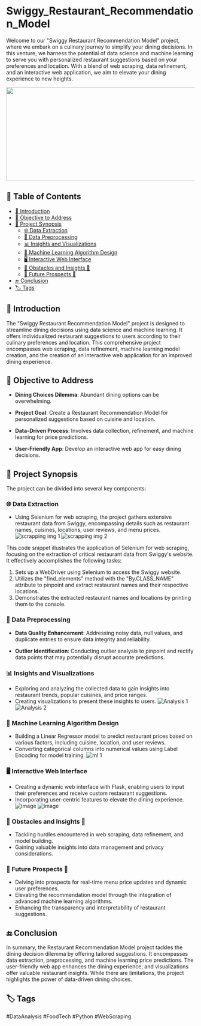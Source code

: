 # Swiggy_Restaurant_Recommendation_Model

Welcome to our "Swiggy Restaurant Recommendation Model" project, where we embark on a culinary journey to simplify your dining decisions. In this venture, we harness the potential of data science and machine learning to serve you with personalized restaurant suggestions based on your preferences and location. With a blend of web scraping, data refinement, and an interactive web application, we aim to elevate your dining experience to new heights.

<img src="https://miro.medium.com/v2/resize:fit:1400/1*Qw11nbTP2pBb08x-H2WDSA.png" width="1000" height="250" align="center">

## 📑 Table of Contents

- [🌟 Introduction](#introduction)
- [🧭 Objective to Address](#objective-to-address)
- [📑 Project Synopsis](#project-synopsis)
   - [🌐 Data Extraction](#data-extracrion)
   - [🧼 Data Preprocessing](#data-preprocessing)
   - [📊 Insights and Visualizations](#insights-and-visualizations)
   - [🤖 Machine Learning Algorithm Design](#machine-learning-algorithm-design)
   - [🖥️ Interactive Web Interface](#interactive-web-interface)
   - [🌟 Obstacles and Insights 🌠](#obstacles-and-insights)
   - [🔮 Future Prospects 🌠](#future-prospects)
- [🔚 Conclusion](#conclusion)
- [🏷️ Tags](#tags)

## 🌟 Introduction 

The "Swiggy Restaurant Recommendation Model" project is designed to streamline dining decisions using data science and machine learning. It offers individualized restaurant suggestions to users according to their culinary preferences and location. This comprehensive project encompasses web scraping, data refinement, machine learning model creation, and the creation of an interactive web application for an improved dining experience.

## 🧭 Objective to Address

- **Dining Choices Dilemma**: Abundant dining options can be overwhelming.

- **Project Goal**: Create a Restaurant Recommendation Model for personalized suggestions based on cuisine and location.

- **Data-Driven Process**: Involves data collection, refinement, and machine learning for price predictions.

- **User-Friendly App**: Develop an interactive web app for easy dining decisions.


## 📑 Project Synopsis

The project can be divided into several key components:

### 🌐 Data Extraction

- Using Selenium for web scraping, the project gathers extensive restaurant data from Swiggy, encompassing details such as restaurant names, cuisines, locations, user reviews, and menu prices.
![scrapping img 1](https://github.com/Sourabh1129/Swiggy_Recommendation_Model/assets/137646963/f21e1ff6-2c5e-47a1-9ba0-06aa9ef8c9ae)
![scrapping img 2](https://github.com/Sourabh1129/Swiggy_Recommendation_Model/assets/137646963/a5934bb8-7108-40bf-8515-57421789c8f7)

This code snippet illustrates the application of Selenium for web scraping, focusing on the extraction of critical restaurant data from Swiggy's website. It effectively accomplishes the following tasks:
1. Sets up a WebDriver using Selenium to access the Swiggy website.
2. Utilizes the "find_elements" method with the "By.CLASS_NAME" attribute to pinpoint and extract restaurant names and their respective locations.
3. Demonstrates the extracted restaurant names and locations by printing them to the console.

### 🧼 Data Preprocessing

- **Data Quality Enhancement**: Addressing noisy data, null values, and duplicate entries to ensure data integrity and reliability.

- **Outlier Identification**: Conducting outlier analysis to pinpoint and rectify data points that may potentially disrupt accurate predictions.

### 📊 Insights and Visualizations

- Exploring and analyzing the collected data to gain insights into restaurant trends, popular cuisines, and price ranges.
- Creating visualizations to present these insights to users.
![Analysis 1](https://github.com/Sourabh1129/Swiggy_Recommendation_Model/assets/137646963/127e1f5d-a97c-4ee1-8b74-35ea2a1da8c3)
![Analysis 2](https://github.com/Sourabh1129/Swiggy_Recommendation_Model/assets/137646963/6a8931a5-9a4b-4833-9a5b-e70f15580fbd)

### 🤖 Machine Learning Algorithm Design
- Building a Linear Regressor model to predict restaurant prices based on various factors, including cuisine, location, and user reviews.
- Converting categorical columns into numerical values using Label Encoding for model training.
![ml 1](https://github.com/Sourabh1129/Swiggy_Recommendation_Model/assets/137646963/7de75eb3-a28e-4f24-9c0f-bb94512e0284)

### 🖥️ Interactive Web Interface

- Creating a dynamic web interface with Flask, enabling users to input their preferences and receive custom restaurant suggestions.
- Incorporating user-centric features to elevate the dining experience.
![image](https://github.com/Sourabh1129/Swiggy_Recommendation_Model/assets/137646963/d2ee89b1-0a41-454a-ba4f-7651a1097bca)
![image](https://github.com/Sourabh1129/Swiggy_Recommendation_Model/assets/137646963/b8f066df-68cd-4c18-ae0f-1b58bad33775)


### 🌟 Obstacles and Insights 🌠

- Tackling hurdles encountered in web scraping, data refinement, and model building.
- Gaining valuable insights into data management and privacy considerations.


### 🔮 Future Prospects 🌠

- Delving into prospects for real-time menu price updates and dynamic user preferences.
- Elevating the recommendation model through the integration of advanced machine learning 
  algorithms.
- Enhancing the transparency and interpretability of restaurant suggestions.

## 🔚 Conclusion

In summary, the Restaurant Recommendation Model project tackles the dining decision dilemma by offering tailored suggestions. It encompasses data extraction, preprocessing, and machine learning price predictions. The user-friendly web app enhances the dining experience, and visualizations offer valuable restaurant insights. While there are limitations, the project highlights the power of data-driven dining choices.

## 🏷️ Tags
#DataAnalysis #FoodTech #Python #WebScraping

